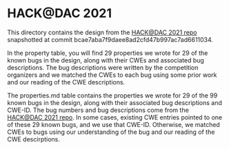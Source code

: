 # HACK@DAC 2021
This directory contains the design from the [HACK@DAC 2021 repo](https://github.com/HACK-EVENT/hackatdac21) snapshotted at commit bcae7aba7f9daee8ad2cfd47b997ac7ad6611034.

In the property table, you will find 29 properties we wrote for 29 of the known bugs in the design, along with their CWEs and associated bug descriptions. The bug descriptions were written by the competition organizers and we matched the CWEs to each bug using some prior work and our reading of the CWE descriptions. 

The properties.md table contains the properties we wrote for 29 of the 99 known bugs in the design, along with their associated bug descriptions and CWE-ID. The bug numbers and bug descriptions come from the [HACK@DAC 2021 repo](https://github.com/HACK-EVENT/hackatdac21). In some cases, existing CWE entries pointed to one of these 29 known bugs, and we use that CWE-ID. Otherwise, we matched CWEs to bugs using our understanding of the bug and our reading of the CWE descirptions. 
